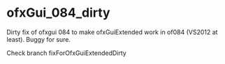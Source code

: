 # ofxGui_084_dirty
Dirty fix of ofxgui 084 to make ofxGuiExtended work in of084 (VS2012 at least). Buggy for sure.

Check branch fixForOfxGuiExtendedDirty

